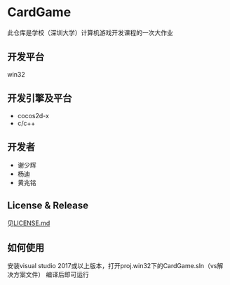 # CardGame
此仓库是学校（深圳大学）计算机游戏开发课程的一次大作业

## 开发平台
win32
## 开发引擎及平台
- cocos2d-x
- c/c++
## 开发者
- 谢少辉
- 杨迪
- 黄兆铭
## License & Release
见<a href="https://github.com/UnknownArkish/CardGame/blob/master/LICENSE">LICENSE.md</a>
## 如何使用
安装visual studio 2017或以上版本，打开proj.win32下的CardGame.sln（vs解决方案文件）
编译后即可运行
